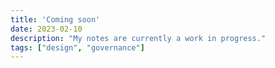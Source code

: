 ```yaml
---
title: 'Coming soon'
date: 2023-02-10
description: "My notes are currently a work in progress."
tags: ["design", "governance"]
---
```

